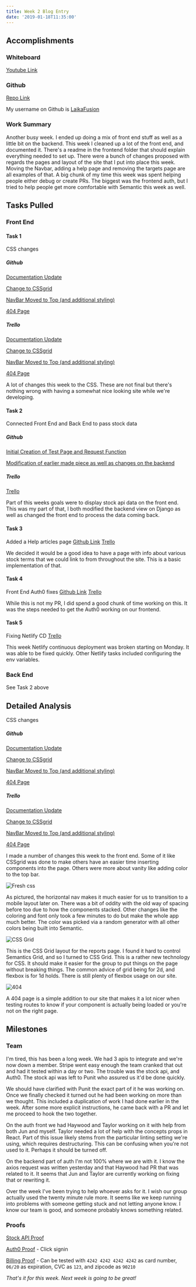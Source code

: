 ```yaml
---
title: Week 2 Blog Entry
date: '2019-01-18T11:35:00'
---
```


## Accomplishments 

### Whiteboard
[Youtube Link](https://www.youtube.com/watch?v=TYk8q3RGQLA)

### Github
[Repo Link](https://github.com/Lambda-School-Labs/labs9-stock-trainer/graphs/contributors)

My username on Github is [LaikaFusion](https://github.com/LaikaFusion)

### Work Summary
Another busy week. I ended up doing a mix of front end stuff as well as a little bit on the backend. This week I cleaned up a lot of the front end, and documented it. There's a readme in the frontend folder that should explain everything needed to set up. There were a bunch of changes proposed with regards the pages and layout of the site that I put into place this week. Moving the Navbar, adding a help page and removing the targets page are all examples of that. A big chunk of my time this week was spent helping people either debug or create PRs. The biggest was the frontend auth, but I tried to help people get more comfortable with Semantic this week as well.



## Tasks Pulled

### Front End

#### Task 1
CSS changes

##### Github
[Documentation Update](https://github.com/Lambda-School-Labs/labs9-stock-trainer/pull/23)

[Change to CSSgrid](https://github.com/Lambda-School-Labs/labs9-stock-trainer/pull/26)

[NavBar Moved to Top (and additional styling) ](https://github.com/Lambda-School-Labs/labs9-stock-trainer/pull/38)

[404 Page](https://github.com/Lambda-School-Labs/labs9-stock-trainer/pull/53)

##### Trello
[Documentation Update](https://trello.com/c/IlYx3QN5)

[Change to CSSgrid](https://trello.com/c/eKIITO04)

[NavBar Moved to Top (and additional styling) ](https://trello.com/c/jEthd5LA)

[404 Page](https://trello.com/c/e7mUBzyM)



A lot of changes this week to the CSS. These are not final but there's nothing wrong with having a somewhat nice looking site while we're developing. 

#### Task 2
Connected Front End and Back End to pass stock data

##### Github
[Initial Creation of Test Page and Request Function](https://github.com/Lambda-School-Labs/labs9-stock-trainer/pull/35)

[Modification of earlier made piece as well as changes on the backend](https://github.com/Lambda-School-Labs/labs9-stock-trainer/pull/51)

##### Trello
[Trello](https://trello.com/c/jxEDrl2T)

Part of this weeks goals were to display stock api data on the front end. This was my part of that, I both modified the backend view on Django as well as changed the front end to process the data coming back.

#### Task 3
Added a Help articles page
[Github Link](https://github.com/Lambda-School-Labs/labs9-stock-trainer/pull/40)
[Trello](https://trello.com/c/hyhgihP8)

We decided it would be a good idea to have a page with info about various stock terms that we could link to from throughout the site. This is a basic implementation of that.

#### Task 4
Front End Auth0 fixes
[Github Link](https://github.com/Lambda-School-Labs/labs9-stock-trainer/pull/43)
[Trello](https://trello.com/c/ZlCgAeXX)

While this is not my PR, I did spend a good chunk of time working on this. It was the steps needed to get the Auth0 working on our frontend.

#### Task 5
Fixing Netlify CD
[Trello](https://trello.com/c/sdHiQxRc)

This week Netlify continuous deployment was broken starting on Monday. It was able to be fixed quickly. Other Netlify tasks included configuring the env variables.

### Back End

See Task 2 above

## Detailed Analysis

CSS changes

##### Github
[Documentation Update](https://github.com/Lambda-School-Labs/labs9-stock-trainer/pull/23)

[Change to CSSgrid](https://github.com/Lambda-School-Labs/labs9-stock-trainer/pull/26)

[NavBar Moved to Top (and additional styling) ](https://github.com/Lambda-School-Labs/labs9-stock-trainer/pull/38)

[404 Page](https://github.com/Lambda-School-Labs/labs9-stock-trainer/pull/53)

##### Trello
[Documentation Update](https://trello.com/c/IlYx3QN5)

[Change to CSSgrid](https://trello.com/c/eKIITO04)

[NavBar Moved to Top (and additional styling) ](https://trello.com/c/jEthd5LA)

[404 Page](https://trello.com/c/e7mUBzyM)




I made a number of changes this week to the front end. Some of it like CSSgrid was done to make others have an easier time inserting components into the page. Others were more about vanity like adding color to the top bar. 

![Fresh css](./screenshot1.png)

As pictured, the horizontal nav makes it much easier for us to transition to a mobile layout later on. There was a bit of oddity with the old way of spacing before too due to how the components stacked. Other changes like the coloring and font only took a few minutes to do but make the whole app much better. The color was picked via a random generator with all other colors being built into Semantic.

![CSS Grid](./screenshot2.png)

This is the CSS Grid layout for the reports page. I found it hard to control Semantics Grid, and so I turned to CSS Grid. This is a rather new technology for CSS. It should make it easier for the group to put things on the page without breaking things. The common advice of grid being for 2d, and flexbox is for 1d holds. There is still plenty of flexbox usage on our site.

![404](./screenshot3.png)

A 404 page is a simple addition to our site that makes it a lot nicer when testing routes to know if your component is actually being loaded or you're not on the right page.

## Milestones

### Team

I'm tired, this has been a long week. We had 3 apis to integrate and we're now down a member. Stripe went easy enough the team cranked that out and had it tested within a day or two. The trouble was the stock api, and Auth0. The stock api was left to Punit who assured us it'd be done quickly. 

We should have clarified with Punit the exact part of it he was working on. Once we finally checked it turned out he had been working on more than we thought. This included a duplication of work I had done earlier in the week. After some more explicit instructions, he came back with a PR and let me proceed to hook the two together. 

On the auth front we had Haywood and Taylor working on it with help from both Jun and myself. Taylor needed a lot of help with the concepts props in React. Part of this issue likely stems from the particular linting setting we're using, which requires destructuring. This can be confusing when you're not used to it. Perhaps it should be turned off. 

On the backend part of auth I'm not 100% where we are with it. I know the axios request was written yesterday and that Haywood had PR that was related to it. It seems that Jun and Taylor are currently working on fixing that or rewriting it. 

Over the week I've been trying to help whoever asks for it. I wish our group actually used the twenty minute rule more. It seems like we keep running into problems with someone getting stuck and not letting anyone know. I know our team is good, and someone probably knows something related. 

### Proofs

[Stock API Proof](https://stock-trainer.netlify.com/testrequest)

[Auth0 Proof](https://stock-trainer.netlify.com/) - Click signin

[Billing Proof](https://stock-trainer.netlify.com/settings) - Can be tested with `4242 4242 4242 4242` as card number, `06/20` as expiration, CVC as `123`, and zipcode as `90210`



*That's it for this week. Next week is going to be great!*